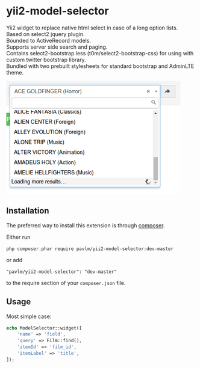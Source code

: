 yii2-model-selector
===========
Yii2 widget to replace native html select in case of a long option lists.  
Based on select2 jquery plugin.  
Bounded to ActiveRecord models.  
Supports server side search and paging.  
Contains select2-bootstrap.less (t0m/select2-bootstrap-css) for using with custom twitter bootstrap library.  
Bundled with two prebuilt stylesheets for standard bootstrap and AdminLTE theme.  

![model-selector preview](selector.png)

Installation
------------

The preferred way to install this extension is through [composer](http://getcomposer.org/download/).

Either run

```
php composer.phar require pavlm/yii2-model-selector:dev-master
```

or add

```
"pavlm/yii2-model-selector": "dev-master"
```

to the require section of your `composer.json` file.


Usage
-----

Most simple case:  

```php
echo ModelSelector::widget([
    'name' => 'field',
    'query' => Film::find(),
    'itemId' => 'film_id',
    'itemLabel' => 'title',
]);
```
